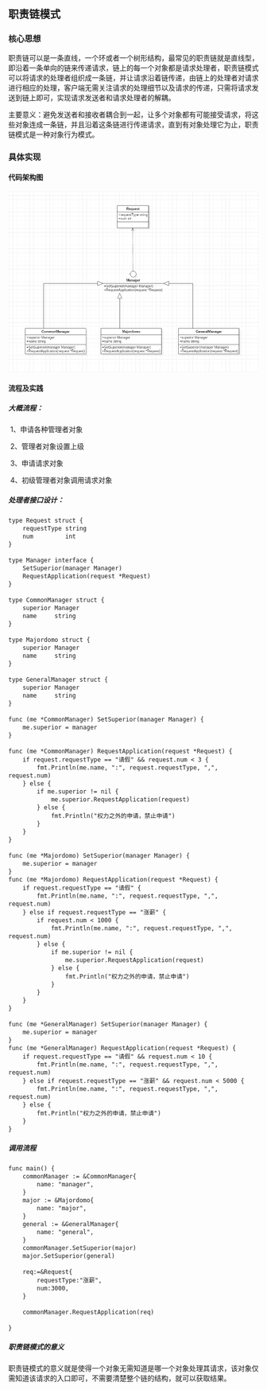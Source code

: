 ## 职责链模式

### 核心思想

​	职责链可以是一条直线，一个环或者一个树形结构，最常见的职责链就是直线型，即沿着一条单向的链来传递请求，链上的每一个对象都是请求处理者，职责链模式可以将请求的处理者组织成一条链，并让请求沿着链传递，由链上的处理者对请求进行相应的处理，客户端无需关注请求的处理细节以及请求的传递，只需将请求发送到链上即可，实现请求发送者和请求处理者的解耦。

​	主要意义：避免发送者和接收者耦合到一起，让多个对象都有可能接受请求，将这些对象连成一条链，并且沿着这条链进行传递请求，直到有对象处理它为止，职责链模式是一种对象行为模式。



### 具体实现

#### 代码架构图

![](职责链模式.PNG)

#### 流程及实践

##### 大概流程：

​	1、申请各种管理者对象

​	2、管理者对象设置上级

​	3、申请请求对象

​	4、初级管理者对象调用请求对象

##### 处理者接口设计：

```
type Request struct {
	requestType string
	num         int
}

type Manager interface {
	SetSuperior(manager Manager)
	RequestApplication(request *Request)
}

type CommonManager struct {
	superior Manager
	name     string
}

type Majordomo struct {
	superior Manager
	name     string
}

type GeneralManager struct {
	superior Manager
	name     string
}

func (me *CommonManager) SetSuperior(manager Manager) {
	me.superior = manager
}

func (me *CommonManager) RequestApplication(request *Request) {
	if request.requestType == "请假" && request.num < 3 {
		fmt.Println(me.name, ":", request.requestType, ",", request.num)
	} else {
		if me.superior != nil {
			me.superior.RequestApplication(request)
		} else {
			fmt.Println("权力之外的申请，禁止申请")
		}
	}
}

func (me *Majordomo) SetSuperior(manager Manager) {
	me.superior = manager
}
func (me *Majordomo) RequestApplication(request *Request) {
	if request.requestType == "请假" {
		fmt.Println(me.name, ":", request.requestType, ",", request.num)
	} else if request.requestType == "涨薪" {
		if request.num < 1000 {
			fmt.Println(me.name, ":", request.requestType, ",", request.num)
		} else {
			if me.superior != nil {
				me.superior.RequestApplication(request)
			} else {
				fmt.Println("权力之外的申请，禁止申请")
			}
		}
	}
}

func (me *GeneralManager) SetSuperior(manager Manager) {
	me.superior = manager
}
func (me *GeneralManager) RequestApplication(request *Request) {
	if request.requestType == "请假" && request.num < 10 {
		fmt.Println(me.name, ":", request.requestType, ",", request.num)
	} else if request.requestType == "涨薪" && request.num < 5000 {
		fmt.Println(me.name, ":", request.requestType, ",", request.num)
	} else {
		fmt.Println("权力之外的申请，禁止申请")
	}
}

```

##### 调用流程

```
func main() {
	commonManager := &CommonManager{
		name: "manager",
	}
	major := &Majordomo{
		name: "major",
	}
	general := &GeneralManager{
		name: "general",
	}
	commonManager.SetSuperior(major)
	major.SetSuperior(general)

	req:=&Request{
		requestType:"涨薪",
		num:3000,
	}

	commonManager.RequestApplication(req)

}
```



##### 职责链模式的意义

​	职责链模式的意义就是使得一个对象无需知道是哪一个对象处理其请求，该对象仅需知道该请求的入口即可，不需要清楚整个链的结构，就可以获取结果。
